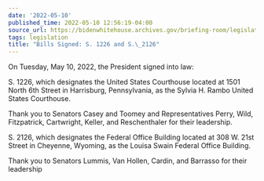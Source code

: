 ```yaml
---
date: '2022-05-10'
published_time: 2022-05-10 12:56:19-04:00
source_url: https://bidenwhitehouse.archives.gov/briefing-room/legislation/2022/05/10/bills-signed-s-1226-and-s-2126/
tags: legislation
title: "Bills Signed: S. 1226 and S.\_2126"
---
```

 
On Tuesday, May 10, 2022, the President signed into law:

S. 1226, which designates the United States Courthouse located at 1501
North 6th Street in Harrisburg, Pennsylvania, as the Sylvia H. Rambo
United States Courthouse.

Thank you to Senators Casey and Toomey and Representatives Perry, Wild,
Fitzpatrick, Cartwright, Keller, and Reschenthaler for their leadership.

S. 2126, which designates the Federal Office Building located at 308 W.
21st Street in Cheyenne, Wyoming, as the Louisa Swain Federal Office
Building.

Thank you to Senators Lummis, Van Hollen, Cardin, and Barrasso for their
leadership
